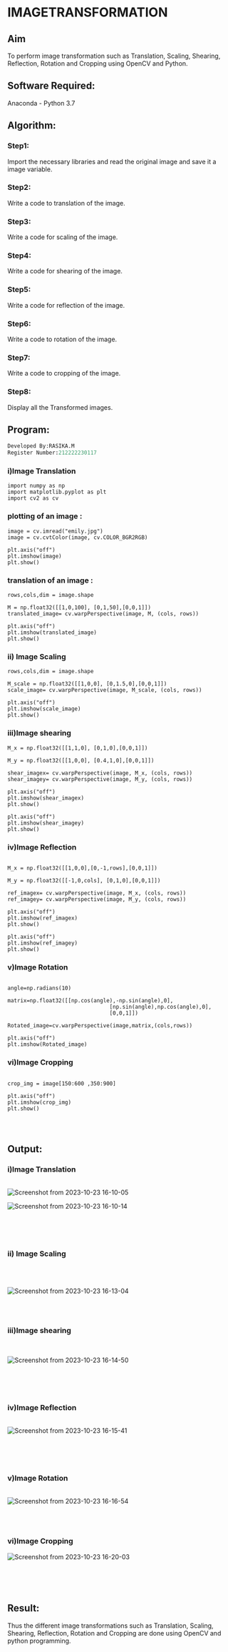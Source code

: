 # IMAGETRANSFORMATION

## Aim
To perform image transformation such as Translation, Scaling, Shearing, Reflection, Rotation and Cropping using OpenCV and Python.

## Software Required:
Anaconda - Python 3.7

## Algorithm:
### Step1:
Import the necessary libraries and read the original image and save it a image variable.

### Step2:
Write a code to translation of the image.

### Step3:
Write a code for scaling of the image.

### Step4:
Write a code for shearing of the image.

### Step5:
Write a code for reflection of the image.

### Step6:
Write a code to rotation of the image.

### Step7:
Write a code to cropping of the image.

### Step8:
Display all the Transformed images.

## Program:
```python
Developed By:RASIKA.M
Register Number:212222230117
```
### i)Image Translation
```
import numpy as np
import matplotlib.pyplot as plt 
import cv2 as cv
```
### plotting of an image :
```
image = cv.imread("emily.jpg")
image = cv.cvtColor(image, cv.COLOR_BGR2RGB)

plt.axis("off")
plt.imshow(image)
plt.show()
```

### translation of an image :
```
rows,cols,dim = image.shape

M = np.float32([[1,0,100], [0,1,50],[0,0,1]])
translated_image= cv.warpPerspective(image, M, (cols, rows))

plt.axis("off")
plt.imshow(translated_image)
plt.show()
```

### ii) Image Scaling
```
rows,cols,dim = image.shape

M_scale = np.float32([[1,0,0], [0,1.5,0],[0,0,1]])
scale_image= cv.warpPerspective(image, M_scale, (cols, rows))

plt.axis("off")
plt.imshow(scale_image)
plt.show()
```


### iii)Image shearing
```
M_x = np.float32([[1,1,0], [0,1,0],[0,0,1]])

M_y = np.float32([[1,0,0], [0.4,1,0],[0,0,1]])

shear_imagex= cv.warpPerspective(image, M_x, (cols, rows))
shear_imagey= cv.warpPerspective(image, M_y, (cols, rows))

plt.axis("off")
plt.imshow(shear_imagex)
plt.show()

plt.axis("off")
plt.imshow(shear_imagey)
plt.show()

```


### iv)Image Reflection
```

M_x = np.float32([[1,0,0],[0,-1,rows],[0,0,1]])

M_y = np.float32([[-1,0,cols], [0,1,0],[0,0,1]])

ref_imagex= cv.warpPerspective(image, M_x, (cols, rows))
ref_imagey= cv.warpPerspective(image, M_y, (cols, rows))

plt.axis("off")
plt.imshow(ref_imagex)
plt.show()

plt.axis("off")
plt.imshow(ref_imagey)
plt.show()
```



### v)Image Rotation
```

angle=np.radians(10)

matrix=np.float32([[np.cos(angle),-np.sin(angle),0],
                                [np.sin(angle),np.cos(angle),0],
                                [0,0,1]])

Rotated_image=cv.warpPerspective(image,matrix,(cols,rows))

plt.axis("off")
plt.imshow(Rotated_image)
```



### vi)Image Cropping
```

crop_img = image[150:600 ,350:900]

plt.axis("off")
plt.imshow(crop_img)
plt.show()




```
## Output:
### i)Image Translation
<br>![Screenshot from 2023-10-23 16-10-05](https://github.com/rasika1206/IMAGETRANSFORMATION/assets/124434806/c343e730-a7db-48bd-9d89-95c9ce89410a)


![Screenshot from 2023-10-23 16-10-14](https://github.com/rasika1206/IMAGETRANSFORMATION/assets/124434806/ee3f7ec8-9a3e-41de-917c-73f457934822)

<br>

<br>
<br>

### ii) Image Scaling
<br>


<br>![Screenshot from 2023-10-23 16-13-04](https://github.com/rasika1206/IMAGETRANSFORMATION/assets/124434806/266e7c8b-36fe-42fd-a036-3562a20ec2c2)

<br>
<br>


### iii)Image shearing
<br>

![Screenshot from 2023-10-23 16-14-50](https://github.com/rasika1206/IMAGETRANSFORMATION/assets/124434806/d89c2142-c7bd-4ce1-86b7-07feab32f149)

<br>

<br>
<br>


### iv)Image Reflection
<br>![Screenshot from 2023-10-23 16-15-41](https://github.com/rasika1206/IMAGETRANSFORMATION/assets/124434806/b00efad4-430a-4b83-b96a-27ffa4a793c1)



<br>

<br>
<br>



### v)Image Rotation
<br>![Screenshot from 2023-10-23 16-16-54](https://github.com/rasika1206/IMAGETRANSFORMATION/assets/124434806/4c9402a8-bb3a-4c6b-ab48-1710dd37f222)


<br>
<br>



### vi)Image Cropping

![Screenshot from 2023-10-23 16-20-03](https://github.com/rasika1206/IMAGETRANSFORMATION/assets/124434806/e1c5b597-422b-42da-8677-52984d7266d1)

<br>
<br>
<br>




## Result: 

Thus the different image transformations such as Translation, Scaling, Shearing, Reflection, Rotation and Cropping are done using OpenCV and python programming.
